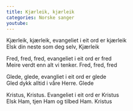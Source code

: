 ```yaml
---
title: Kjærleik, kjærleik
categories: Norske sanger
youtube:  
---
```


Kjærleik, kjærleik, evangeliet i eit ord er kjærleik  
Elsk din neste som deg selv, Kjærleik

Fred, fred, fred, evangeliet i eit ord er fred  
Meire verdt enn alt vi tenker. Fred, fred, fred

Glede, glede, evangliet i eit ord er glede  
Gled dykk alltid i våre Herre. Glede

Kristus, Kristus. Evangeliet i eit ord er Kristus  
Elsk Ham, tjen Ham og tilbed Ham. Kristus
